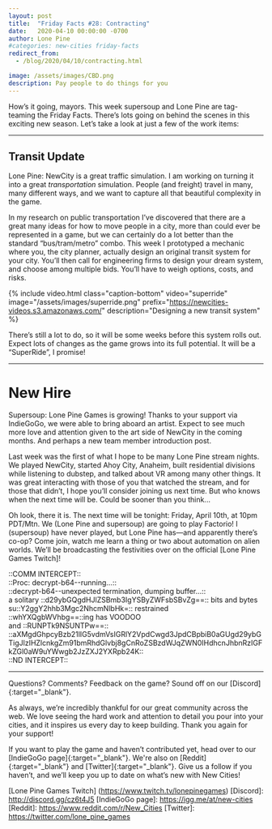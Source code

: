 ```yaml
---
layout: post
title:  "Friday Facts #28: Contracting"
date:   2020-04-10 00:00:00 -0700
author: Lone Pine
#categories: new-cities friday-facts
redirect_from:
  - /blog/2020/04/10/contracting.html

image: /assets/images/CBD.png
description: Pay people to do things for you
---
```


How’s it going, mayors. This week supersoup and Lone Pine are tag-teaming the Friday Facts.
There’s lots going on behind the scenes in this exciting new season. Let’s take a look at just a few of the work items:

---

## Transit Update

Lone Pine: NewCity is a great traffic simulation. I am working on turning it into a great *transportation* simulation. People (and freight) travel in many, many different ways, and we want to capture all that beautiful complexity in the game. 

In my research on public transportation I’ve discovered that there are a great many ideas for how to move people in a city, more than could ever be represented in a game, but we can certainly do a lot better than the standard “bus/tram/metro” combo. This week I prototyped a mechanic where you, the city planner, actually design an original transit system for your city. You’ll then call for engineering firms to design your dream system, and choose among multiple bids. You’ll have to weigh options, costs, and risks.

{% include video.html class="caption-bottom"
  video="superride" image="/assets/images/superride.png"
  prefix="https://newcities-videos.s3.amazonaws.com/"
  description="Designing a new transit system"
%}

There’s still a lot to do, so it will be some weeks before this system rolls out. Expect lots of changes as the game grows into its full potential. It will be a “SuperRide”, I promise!

---

# New Hire

Supersoup: Lone Pine Games is growing! Thanks to your support via IndieGoGo, we were able to bring aboard an artist. Expect to see much more love and attention given to the art side of NewCity in the coming months. And perhaps a new team member introduction post.

Last week was the first of what I hope to be many Lone Pine stream nights. We played NewCity, started Ahoy City, Anaheim, built residential divisions while listening to dubstep, and talked about VR among many other things. It was great interacting with those of you that watched the stream, and for those that didn’t, I hope you’ll consider joining us next time. But who knows when the next time will be. Could be sooner than you think...

Oh look, there it is. The next time will be tonight: Friday, April 10th, at 10pm PDT/Mtn. We (Lone Pine and supersoup) are going to play Factorio! I (supersoup) have never played, but Lone Pine has—and apparently there’s co-op? Come join, watch me learn a thing or two about automation on alien worlds. We’ll be broadcasting the festivities over on the official [Lone Pine Games Twitch]!

::COMM INTERCEPT::    
::Proc: decrypt-b64--running…::     
::decrypt-b64--unexpected termination, dumping buffer…::    
a solitary ::d29ybGQgdHJlZSBmb3IgYSByZWFsbSBvZg==:: bits and bytes    
su::Y2ggY2hhb3Mgc2NhcmNlbHk=:: restrained    
::whYXQgbWVhbg==::ing has VOODOO    
and ::RUNPTk9NSUNTPw==::    
::aXMgdGhpcyBzb21lIG5vdmVsIGRlY2VpdCwgd3JpdCBpbiB0aGUgd29ybGTigJlzIHZlcnkgZm91bmRhdGlvbj8gCnRoZSBzdWJqZWN0IHdhcnJhbnRzIGFkZGl0aW9uYWwgb2JzZXJ2YXRpb24K::    
::ND INTERCEPT::    

***

Questions? Comments? Feedback on the game? Sound off on our [Discord]{:target="_blank"}.

As always, we’re incredibly thankful for our great community across the web. We love seeing the hard work and attention to detail you pour into your cities, and it inspires us every day to keep building. Thank you again for your support!

If you want to play the game and haven’t contributed yet, head over to our [IndieGoGo page]{:target="_blank"}. We're also on [Reddit]{:target="_blank"} and [Twitter]{:target="_blank"}. Give us a follow if you haven’t, and we’ll keep you up to date on what’s new with New Cities!

[Lone Pine Games Twitch] (https://www.twitch.tv/lonepinegames)
[Discord]:  http://discord.gg/cz6t4J5
[IndieGoGo page]: https://igg.me/at/new-cities
[Reddit]: https://www.reddit.com/r/New_Cities
[Twitter]: https://twitter.com/lone_pine_games

